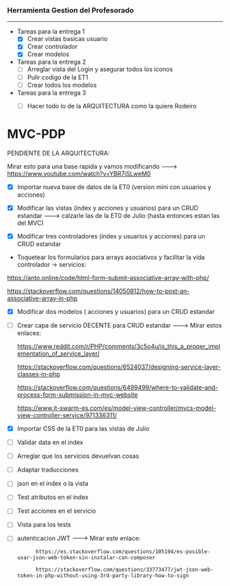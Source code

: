### Herramienta Gestion del Profesorado
------------
- Tareas para la entrega 1
	- [X] Crear vistas basicas usuario
	- [X] Crear controlador
	- [X] Crear modelos

- Tareas para la entrega 2
	- [ ] Arreglar vista del Login y asegurar todos los iconos
	- [ ] Pulir codigo de la ET1
	- [ ] Crear todos los modelos

- Tareas para la entrega 3
	- [ ] Hacer todo lo de la ARQUITECTURA como la quiere Rodeiro


# MVC-PDP

PENDIENTE DE LA ARQUITECTURA:

Mirar esto para una base rapida y vamos modificando ---> https://www.youtube.com/watch?v=YBR7iSLweM0

- [X] Importar nueva base de datos de la ET0 (version mini con usuarios y acciones)

- [X] Modificar las vistas (index y acciones y usuarios) para un CRUD estandar ---> calzarle las de la ET0 de Julio (hasta entonces estan las del MVC)

- [X] Modificar tres controladores (index  y usuarios y acciones) para un CRUD estandar

- Toquetear los formularios para arrays asociativos y facilitar la vida controlador -> servicios:

https://anto.online/code/html-form-submit-associative-array-with-php/

https://stackoverflow.com/questions/14050812/how-to-post-an-associative-array-in-php

- [X] Modificar dos modelos ( acciones y usuarios) para un CRUD estandar 

- [ ] Crear capa de servicio DECENTE para CRUD estandar  ---> Mirar estos enlaces: 

    https://www.reddit.com/r/PHP/comments/3c5o4u/is_this_a_proper_implementation_of_service_layer/ 
    
    https://stackoverflow.com/questions/6524037/designing-service-layer-classes-in-php
    
    https://stackoverflow.com/questions/6499499/where-to-validate-and-process-form-submission-in-mvc-website

    https://www.it-swarm-es.com/es/model-view-controller/mvcs-model-view-controller-service/971336311/


- [X] Importar CSS de la ET0 para las vistas de Julio 

- [ ] Validar data en el index

- [ ] Arreglar que los servicios devuelvan cosas

- [ ] Adaptar traducciones 

- [ ] json en el index o la vista 

- [ ] Test atributos en el index

- [ ] Test acciones en el servicio 
 
- [ ] Vista para los tests 

- [ ] autenticacion JWT  ---> Mirar este enlace: 
			
			https://es.stackoverflow.com/questions/105194/es-posible-usar-json-web-token-sin-instalar-con-composer

			https://stackoverflow.com/questions/33773477/jwt-json-web-token-in-php-without-using-3rd-party-library-how-to-sign
